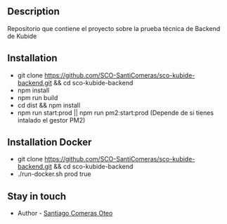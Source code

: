 ## Description

Repositorio que contiene el proyecto sobre la prueba técnica de Backend de Kubide

## Installation

- git clone https://github.com/SCO-SantiComeras/sco-kubide-backend.git && cd sco-kubide-backend
- npm install
- npm run build
- cd dist && npm install
- npm run start:prod || npm run pm2:start:prod (Depende de si tienes intalado el gestor PM2)

## Installation Docker

- git clone https://github.com/SCO-SantiComeras/sco-kubide-backend.git && cd sco-kubide-backend
- ./run-docker.sh prod true

## Stay in touch

- Author - [Santiago Comeras Oteo](https://santiagocomerasoteo.es)